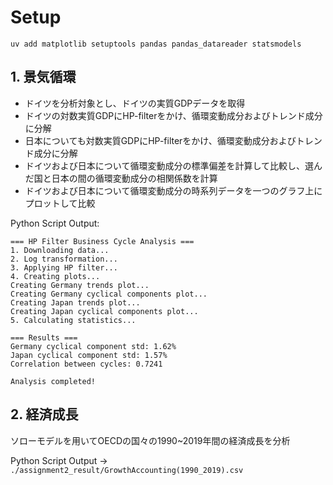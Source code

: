 
# Setup

```shell
uv add matplotlib setuptools pandas pandas_datareader statsmodels
```

## 1. 景気循環

- ドイツを分析対象とし、ドイツの実質GDPデータを取得
- ドイツの対数実質GDPにHP-filterをかけ、循環変動成分およびトレンド成分に分解
- 日本についても対数実質GDPにHP-filterをかけ、循環変動成分およびトレンド成分に分解
- ドイツおよび日本について循環変動成分の標準偏差を計算して比較し、選んだ国と日本の間の循環変動成分の相関係数を計算
- ドイツおよび日本について循環変動成分の時系列データを一つのグラフ上にプロットして比較

Python Script Output:

```shell
=== HP Filter Business Cycle Analysis ===
1. Downloading data...
2. Log transformation...
3. Applying HP filter...
4. Creating plots...
Creating Germany trends plot...
Creating Germany cyclical components plot...
Creating Japan trends plot...
Creating Japan cyclical components plot...
5. Calculating statistics...

=== Results ===
Germany cyclical component std: 1.62%
Japan cyclical component std: 1.57%
Correlation between cycles: 0.7241

Analysis completed!
```

## 2. 経済成長

ソローモデルを用いてOECDの国々の1990~2019年間の経済成長を分析

Python Script Output -> `./assignment2_result/GrowthAccounting(1990_2019).csv`
